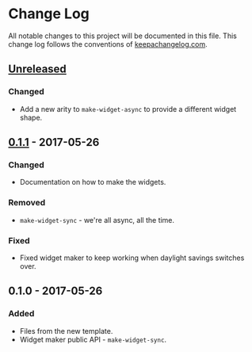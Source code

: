 # Change Log
All notable changes to this project will be documented in this file. This change log follows the conventions of [keepachangelog.com](http://keepachangelog.com/).

## [Unreleased]
### Changed
- Add a new arity to `make-widget-async` to provide a different widget shape.

## [0.1.1] - 2017-05-26
### Changed
- Documentation on how to make the widgets.

### Removed
- `make-widget-sync` - we're all async, all the time.

### Fixed
- Fixed widget maker to keep working when daylight savings switches over.

## 0.1.0 - 2017-05-26
### Added
- Files from the new template.
- Widget maker public API - `make-widget-sync`.

[Unreleased]: https://github.com/your-name/clj-boiler/compare/0.1.1...HEAD
[0.1.1]: https://github.com/your-name/clj-boiler/compare/0.1.0...0.1.1
